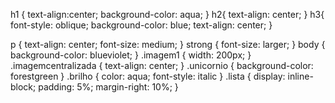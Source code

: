 h1 {
    text-align:center;
    background-color: aqua;
}
h2{
    text-align: center;
}
h3{
    font-style: oblique;
    background-color: blue;
    text-align: center;
}

p {
    text-align: center;
    font-size: medium;
}
strong {
    font-size: larger;
}
body {
    background-color: blueviolet;
}
.imagem1 {
    width: 200px;
}
.imagemcentralizada {
 text-align: center;
}
.unicornio {
    background-color: forestgreen
}
.brilho {
   color: aqua;
    font-style: italic
}
.lista {
        display: inline-block;
        padding: 5%;
        margin-right: 10%;
    }

